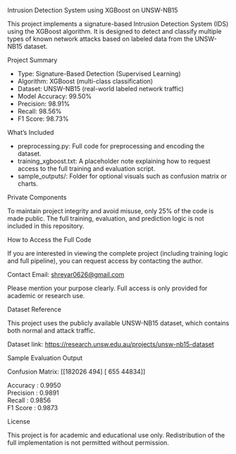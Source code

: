 Intrusion Detection System using XGBoost on UNSW-NB15

This project implements a signature-based Intrusion Detection System (IDS) using the XGBoost algorithm. It is designed to detect and classify multiple types of known network attacks based on labeled data from the UNSW-NB15 dataset.

Project Summary

- Type: Signature-Based Detection (Supervised Learning)
- Algorithm: XGBoost (multi-class classification)
- Dataset: UNSW-NB15 (real-world labeled network traffic)
- Model Accuracy: 99.50%
- Precision: 98.91%
- Recall: 98.56%
- F1 Score: 98.73%

What’s Included

- preprocessing.py: Full code for preprocessing and encoding the dataset.
- training_xgboost.txt: A placeholder note explaining how to request access to the full training and evaluation script.
- sample_outputs/: Folder for optional visuals such as confusion matrix or charts.

Private Components

To maintain project integrity and avoid misuse, only 25% of the code is made public. The full training, evaluation, and prediction logic is not included in this repository.

How to Access the Full Code

If you are interested in viewing the complete project (including training logic and full pipeline), you can request access by contacting the author.

Contact Email: shreyar0626@gmail.com

Please mention your purpose clearly. Full access is only provided for academic or research use.

Dataset Reference

This project uses the publicly available UNSW-NB15 dataset, which contains both normal and attack traffic.

Dataset link: https://research.unsw.edu.au/projects/unsw-nb15-dataset

Sample Evaluation Output

Confusion Matrix:
[[182026    494]
 [ 655    44834]]

Accuracy  : 0.9950  
Precision : 0.9891  
Recall    : 0.9856  
F1 Score  : 0.9873

License

This project is for academic and educational use only. Redistribution of the full implementation is not permitted without permission.
